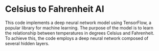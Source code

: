 <h1 align="left">Celsius to Fahrenheit AI</h1>

<p align="left">This code implements a deep neural network model using TensorFlow, a
popular library for machine learning. The purpose of the model is to learn
the relationship between temperatures in degrees Celsius and Fahrenheit.
To achieve this, the code employs a deep neural network composed of
several hidden layers.</p>
